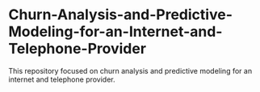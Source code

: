 # Churn-Analysis-and-Predictive-Modeling-for-an-Internet-and-Telephone-Provider
This repository focused on churn analysis and predictive modeling for an internet and telephone provider.
